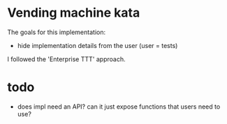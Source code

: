 # Vending machine kata

The goals for this implementation:
- hide implementation details from the user (user = tests)

I followed the 'Enterprise TTT' approach.

# todo
- does impl need an API? can it just expose functions that
  users need to use?
